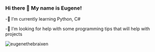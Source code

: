 ### Hi there 👋 My name is Eugene!

-🌱 I’m currently learning Python, C#




-🤔 I’m looking for help with some programming tips that will help with projects


<img src="https://github-profile-trophy.vercel.app/?username=eugenethebraixen&theme=gruvbox" alt="eugenethebraixen" /></a>
<!--
**EugeneTheBraixen/EugeneTheBraixen** is a ✨ _special_ ✨ repository because its `README.md` (this file) appears on your GitHub profile.

Here are some ideas to get you started:

- 🔭 I’m currently working on ...
- 🌱 I’m currently learning ...
- 👯 I’m looking to collaborate on ...
- 🤔 I’m looking for help with ...
- 💬 Ask me about ...
- 📫 How to reach me: ...
- 😄 Pronouns: ...
- ⚡ Fun fact: ...
-->
